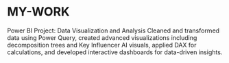 # MY-WORK
Power BI Project: Data Visualization and Analysis
Cleaned and transformed data using Power Query, created advanced visualizations including decomposition trees and Key Influencer AI visuals, applied DAX for calculations, and developed interactive dashboards for data-driven insights.
